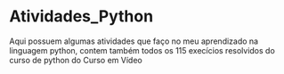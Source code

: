 # Atividades_Python
 Aqui possuem algumas atividades que faço no meu aprendizado na linguagem python, contem também todos os 115 execícios resolvidos do curso de python do Curso em Vídeo
